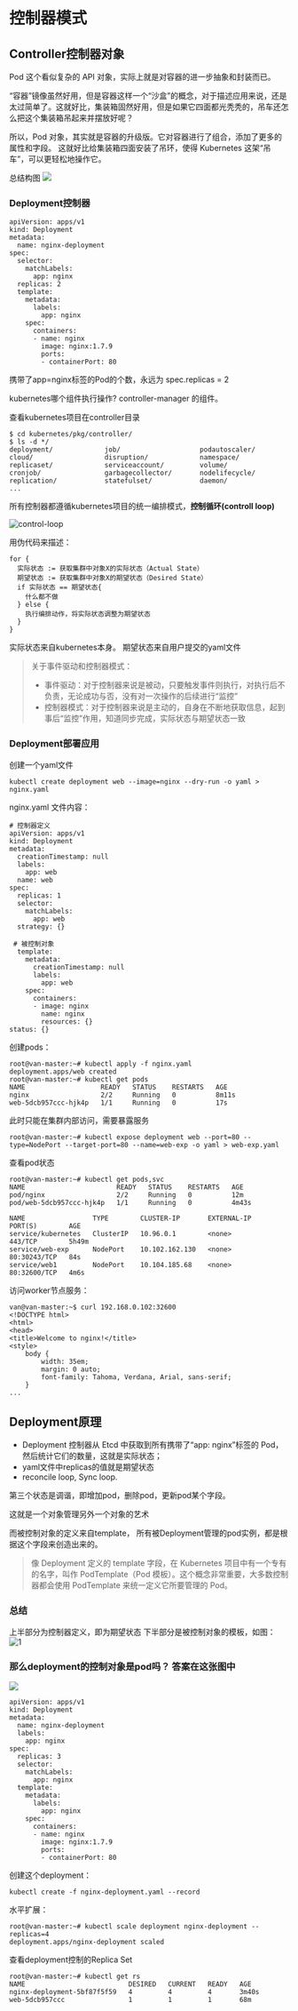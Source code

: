 # 控制器模式
## Controller控制器对象
Pod 这个看似复杂的 API 对象，实际上就是对容器的进一步抽象和封装而已。

“容器”镜像虽然好用，但是容器这样一个“沙盒”的概念，对于描述应用来说，还是太过简单了。这就好比，集装箱固然好用，但是如果它四面都光秃秃的，吊车还怎么把这个集装箱吊起来并摆放好呢？

所以，Pod 对象，其实就是容器的升级版。它对容器进行了组合，添加了更多的属性和字段。
这就好比给集装箱四面安装了吊环，使得 Kubernetes 这架“吊车”，可以更轻松地操作它。

总结构图
![](images/arch.png)


### Deployment控制器
```
apiVersion: apps/v1
kind: Deployment
metadata:
  name: nginx-deployment
spec:
  selector:
    matchLabels:
      app: nginx
  replicas: 2
  template:
    metadata:
      labels:
        app: nginx
    spec:
      containers:
      - name: nginx
        image: nginx:1.7.9
        ports:
        - containerPort: 80
```
携带了app=nginx标签的Pod的个数，永远为 spec.replicas = 2

kubernetes哪个组件执行操作? controller-manager 的组件。

查看kubernetes项目在controller目录

```
$ cd kubernetes/pkg/controller/
$ ls -d */              
deployment/             job/                    podautoscaler/          
cloud/                  disruption/             namespace/              
replicaset/             serviceaccount/         volume/
cronjob/                garbagecollector/       nodelifecycle/          replication/            statefulset/            daemon/
...
```

所有控制器都遵循kubernetes项目的统一编排模式，**控制循环(controll loop)**

![control-loop](images/control-loop.png)

用伪代码来描述：

```
for {
  实际状态 := 获取集群中对象X的实际状态（Actual State）
  期望状态 := 获取集群中对象X的期望状态（Desired State）
  if 实际状态 == 期望状态{
    什么都不做
  } else {
    执行编排动作，将实际状态调整为期望状态
  }
}
```

实际状态来自kubernetes本身。
期望状态来自用户提交的yaml文件

> 关于事件驱动和控制器模式：
> - 事件驱动：对于控制器来说是被动，只要触发事件则执行，对执行后不负责，无论成功与否，没有对一次操作的后续进行“监控”
> - 控制器模式：对于控制器来说是主动的，自身在不断地获取信息，起到事后“监控”作用，知道同步完成，实际状态与期望状态一致


### Deployment部署应用
创建一个yaml文件
```
kubectl create deployment web --image=nginx --dry-run -o yaml > nginx.yaml
```

nginx.yaml 文件内容：

```
# 控制器定义
apiVersion: apps/v1
kind: Deployment
metadata:
  creationTimestamp: null
  labels:
    app: web
  name: web
spec:
  replicas: 1
  selector:
    matchLabels:
      app: web
  strategy: {}

 # 被控制对象
  template:
    metadata:
      creationTimestamp: null
      labels:
        app: web
    spec:
      containers:
      - image: nginx
        name: nginx
        resources: {}
status: {}
```


创建pods：

```
root@van-master:~# kubectl apply -f nginx.yaml
deployment.apps/web created
root@van-master:~# kubectl get pods
NAME                   READY   STATUS    RESTARTS   AGE
nginx                  2/2     Running   0          8m11s
web-5dcb957ccc-hjk4p   1/1     Running   0          17s
```
此时只能在集群内部访问，需要暴露服务

```
root@van-master:~# kubectl expose deployment web --port=80 --type=NodePort --target-port=80 --name=web-exp -o yaml > web-exp.yaml
```

查看pod状态
```
root@van-master:~# kubectl get pods,svc
NAME                       READY   STATUS    RESTARTS   AGE
pod/nginx                  2/2     Running   0          12m
pod/web-5dcb957ccc-hjk4p   1/1     Running   0          4m43s

NAME                 TYPE        CLUSTER-IP       EXTERNAL-IP   PORT(S)        AGE
service/kubernetes   ClusterIP   10.96.0.1        <none>        443/TCP        5h49m
service/web-exp      NodePort    10.102.162.130   <none>        80:30243/TCP   84s
service/web1         NodePort    10.104.185.68    <none>        80:32600/TCP   4m6s
```

访问worker节点服务：
```
van@van-master:~$ curl 192.168.0.102:32600
<!DOCTYPE html>
<html>
<head>
<title>Welcome to nginx!</title>
<style>
    body {
        width: 35em;
        margin: 0 auto;
        font-family: Tahoma, Verdana, Arial, sans-serif;
    }
...
```

## Deployment原理

- Deployment 控制器从 Etcd 中获取到所有携带了“app: nginx”标签的 Pod，然后统计它们的数量，这就是实际状态；
- yaml文件中replicas的值就是期望状态
- reconcile loop, Sync loop.

第三个状态是调谐，即增加pod，删除pod，更新pod某个字段。

这就是一个对象管理另外一个对象的艺术

而被控制对象的定义来自template， 所有被Deployment管理的pod实例，都是根据这个字段来创造出来的。

> 像 Deployment 定义的 template 字段，在 Kubernetes 项目中有一个专有的名字，叫作 PodTemplate（Pod 模板）。这个概念非常重要，大多数控制器都会使用 PodTemplate 来统一定义它所要管理的 Pod。

### 总结
上半部分为控制器定义，即为期望状态
下半部分是被控制对象的模板，如图：
![1](images/yaml.png)


### 那么deployment的控制对象是pod吗？ 答案在这张图中

![](images/deployment.png)



```
apiVersion: apps/v1
kind: Deployment
metadata:
  name: nginx-deployment
  labels:
    app: nginx
spec:
  replicas: 3
  selector:
    matchLabels:
      app: nginx
  template:
    metadata:
      labels:
        app: nginx
    spec:
      containers:
      - name: nginx
        image: nginx:1.7.9
        ports:
        - containerPort: 80
```

创建这个deployment：
```
kubectl create -f nginx-deployment.yaml --record
```


水平扩展：

```
root@van-master:~# kubectl scale deployment nginx-deployment --replicas=4
deployment.apps/nginx-deployment scaled
```

查看deployment控制的Replica Set
```
root@van-master:~# kubectl get rs
NAME                          DESIRED   CURRENT   READY   AGE
nginx-deployment-5bf87f5f59   4         4         4       3m40s
web-5dcb957ccc                1         1         1       68m
```

